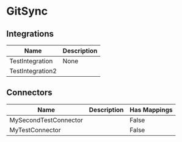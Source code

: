 # GitSync

## Integrations
|Name|Description|
|----|-----------|
|TestIntegration|None|
|TestIntegration2||


## Connectors
|Name|Description|Has Mappings|
|----|-----------|------------|
|MySecondTestConnector||False|
|MyTestConnector||False|

